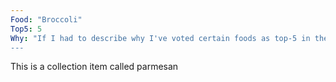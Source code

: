 ```yaml
---
Food: "Broccoli"
Top5: 5
Why: "If I had to describe why I've voted certain foods as top-5 in the fight to lower your blood sugar I could simply overlay one of the low-GI guides and we'd be done. What makes these foods my faves is that they are not only low-GI, they are all delicious and very satisfying, helping a fairly strict dish of ra vegetables tak on a whole new feel. I use parmesan grated or diced, in hot soups and dishes and always in salads. Like wlnuts, you need to be a little careful with your fats. You want to eat them for all their benefits (they make you feel satisfied and provide essential nutrients) but you need to keep an eye on how much you eat as they pack a lot of calories.
---
```


This is a collection item called parmesan

<p style="clear: both;">&nbsp;</p>



